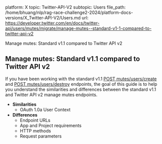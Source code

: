 platform: X
topic: Twitter-API-V2
subtopic: Users
file_path: /home/bhuang/nlp/rag-race-challenge2-2024/platform-docs-versions/X_Twitter-API-V2/Users.md
url: https://developer.twitter.com/en/docs/twitter-api/users/mutes/migrate/manage-mutes--standard-v1-1-compared-to-twitter-api-v2

Manage mutes: Standard v1.1 compared to Twitter API v2

## Manage mutes: Standard v1.1 compared to Twitter API v2

If you have been working with the standard v1.1 [POST mutes/users/create](https://developer.twitter.com/en/docs/twitter-api/v1/accounts-and-users/mute-block-report-users/api-reference/post-mutes-users-create) and [POST mutes/users/destroy](https://developer.twitter.com/en/docs/twitter-api/v1/accounts-and-users/mute-block-report-users/api-reference/post-mutes-users-destroy) endpoints, the goal of this guide is to help you understand the similarities and differences between the standard v1.1 and Twitter API v2 manage mutes endpoints.

* **Similarities**
    * OAuth 1.0a User Context
* **Differences**
    * Endpoint URLs
    * App and Project requirements
    * HTTP methods
    * Request parameters